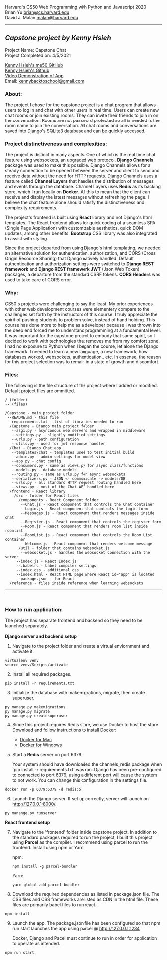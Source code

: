 Harvard's CS50 Web Programming with Python and Javascript 2020<br>
Brian Yu
brian@cs.harvard.edu<br>
David J. Malan
malan@harvard.edu

---

## **_Capstone project by Kenny Hsieh_**

Project Name: Capstone Chat<br>
Project Completed on: 4/5/2021<br>

[Kenny Hsieh's me50 GitHub](https://github.com/me50/jojotheelephant.git) <br>
[Kenny Hsieh's Github](https://github.com/jojotheelephant) <br>
[Video Demonstration of App](https://youtu.be/rUpbSuqpFT0) <br>
Email: kennybacktoschool@gmail.com

### **About:**

The project I chose for the capstone project is a chat program that allows users to log in and chat with other users in real time. Users can create new chat rooms or join existing rooms. They can invite their friends to join in on the conversation. Rooms are not password protected so all is needed is the room name to join the conversation. All chat rooms and conversations are saved into Django's SQLite3 database and can be quickly accessed.

### **Project distinctiveness and complexities:**

The project is distinct in many aspects. One of which is the real time chat feature using websockets, an upgraded web protocol. **Django Channels** package was used to make this possible. Django Channels allows for a steady connection to be opened between the server and client to send and receive data without the need for HTTP requests. Django Channels uses a feature called **Channel Layers** that handles the distribution of messages and events through the database. Channel Layers uses **Redis** as its backing store, which I run locally on **Docker**. All this to mean that the client can receive and display the latest messages without refreshing the page. I believe the chat feature alone should satisfy the distinctiveness and complexity requirements.

The project's frontend is built using **React** library and not Django's html templates. The React frontend allows for quick coding of a seamless SPA (Single Page Application) with customizable aesthetics, quick DOM updates, among other benefits. **Bootstrap** CSS library was also integrated to assist with styling.

Since the project departed from using Django's html templating, we needed an alternative solution for authentication, authorization, and CORS (Cross Origin Resource Sharing) that Django natively handled. Default authentication and authorization settings were switched to **Django REST framework** and **Django REST framework JWT** (Json Web Token) packages, a departure from the standard CSRF tokens. **CORS Headers** was used to take care of CORS error.

### **Why:**

CS50's projects were challenging to say the least. My prior experiences with other web development courses were elementery compare to the challenges set forth by the instructors of this course. I truly appreciate the spirit of pushing students to problem solve, instead of hand holding. This course has done more to help me as a developer because I was thrown into the deep end forced me to understand programming at a fundamental level. It was important for the capstone project to embody that same spirit, so I decided to work with technologies that removes me from my comfort zone. I had no exposure to Python when I began the course, let alone the Django framework. I needed to learn a new language, a new framework, how databases worked, websockets, authentication.. etc. In essense, the reason for this project selection was to remain in a state of growth and discomfort.

### **Files:**

The following is the file structure of the project where I added or modified. Default project files are ommitted.

```
/ (folder)
-- (files)

/Capstone - main project folder
 --README.md - this file
 --requirements.txt - list of libraries needed to run
  /Capstone - Django main project folder
   --asgi.py - asynconous web servers and wrapped in middleware
   --settings.py - slightly modified settings
   --urls.py - path configuration
   --utils.py - used for jwt response handler
  /Chat - Django Chat app
   --templates\chat - templates used to test initial build
   --admin.py - admin settings for model view
   --app.py - chat config
   --consumers.py - same as views.py for async class/functions
   --models.py - database models
   --routing.py - same as urls.py for async websockets
   --serializers.py - JSON <- communicate -> models/DB
   --urls.py - all standard HTTP request routing handled here
   --views.py - most of the Chat API handled here
  /frontend - React library
    /src - folder for React files
      /components - React Component folder
       --Chat.js - React component that controls the Chat container
       --Login.js - React component that controls the login form
       --Messages.js - React component that renders messages inside chat
       --Register.js - React component that controls the register form
       --Room.js - React component that renders room list inside roomlist
       --RoomList.js - React component that controls the Room List container
       --Welcome.js - React component that renders welcome message
      /util - folder that contains websocket.js
       --websocket.js - handles the websocket connection with the server
     --index.js - React Index.js
     --.babelrc - babel compiler settings
     --index.css - additional css
     --index.html - React HTML page where React id="app" is located
     --package.json - for React
  /reference - files inside reference when learning websockets
```

---

<br>

### **How to run application:**

The project has separate frontend and backend so they need to be launched separately. <br><br>
**Django server and backend setup**

1. Navigate to the project folder and create a virtual enviornment and activate it.

```
virtualenv venv
source venv/Scripts/activate
```

2. Install all required packages.

```
pip install -r requirements.txt
```

3. Initialize the database with makemigrations, migrate, then create superuser.

```
py manage.py makemigrations
py manage.py migrate
py manage.py createsuperuser
```

4. Since this project requires Redis store, we use Docker to host the store. Download and follow instructions to install Docker: <br>

    - [Docker for Mac](https://docs.docker.com/docker-for-mac/install/)<br>
    - [Docker for Windows](https://docs.docker.com/docker-for-windows/install/)<br>

5. Start a **Redis** server on port 6379.

    Your system should have downloaded the channels_redis package when 'pip install -r requirements.txt' was ran. Django has been pre-configured to connected to port 6379, using a different port will cause the system to not work. You can change this configuration in the settings file.

```
docker run -p 6379:6379 -d redis:5
```

6. Launch the Django server. If set up correctly, server will launch on http://127.0.0.1:8000/.

```
py manange.py runserver
```

**React frontend setup**

7. Navigate to the 'frontend' folder inside capstone project. In addition to the standard packages required to run the project, I built this project using **Parcel** as the compiler. I recommend using parcel to run the frontend. Install using npm or Yarn.

    npm:

    ```
    npm install -g parcel-bundler
    ```

    Yarn:

    ```
    yarn global add parcel-bundler
    ```

8. Download the required dependencies as listed in package.json file. The CSS files and CSS frameworks are listed as CDN in the html file. These files are primarily babel files to run react.

```
npm install
```

9. Launch the app. The package.json file has been configured so that npm run start launches the app using parcel @ http://127.0.0.1:1234

    Docker, Django and Pacel must continue to run in order for application to operate as intended.

```
npm run start
```
